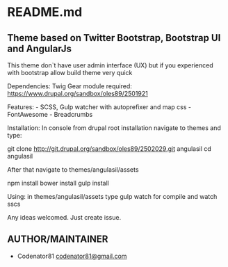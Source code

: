README.md
==========

<h2>Theme based on Twitter Bootstrap, Bootstrap UI and AngularJs</h2>

This theme don`t have user admin interface (UX) but if you experienced with bootstrap allow build theme very quick

Dependencies:
Twig Gear module required: https://www.drupal.org/sandbox/oles89/2501921


Features:
    - SCSS, Gulp watcher with autoprefixer and map css
    - FontAwesome
    - Breadcrumbs

Installation:
In console from drupal root installation navigate to themes and type:

git clone http://git.drupal.org/sandbox/oles89/2502029.git angulasil
cd angulasil

After that navigate to themes/angulasil/assets

npm install
bower install
gulp install


Using:
in themes/angulasil/assets type gulp watch for compile and watch sscs


Any ideas welcomed. Just create issue.

<h2>AUTHOR/MAINTAINER</h2>

- Codenator81 codenator81@gmail.com